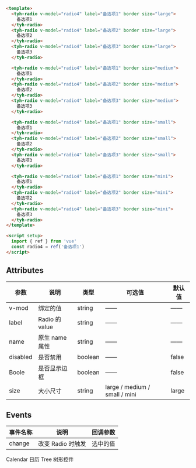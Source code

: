 ```html
<template>
  <tyh-radio v-model="radio4" label="备选项1" border size="large">
    备选项1
  </tyh-radio>
  <tyh-radio v-model="radio4" label="备选项2" border size="large">
    备选项2
  </tyh-radio>
  <tyh-radio v-model="radio4" label="备选项3" border size="large">
    备选项3
  </tyh-radio>

  <tyh-radio v-model="radio4" label="备选项1" border size="medium">
    备选项1
  </tyh-radio>
  <tyh-radio v-model="radio4" label="备选项2" border size="medium">
    备选项2
  </tyh-radio>
  <tyh-radio v-model="radio4" label="备选项3" border size="medium">
    备选项3
  </tyh-radio>

  <tyh-radio v-model="radio4" label="备选项1" border size="small">
    备选项1
  </tyh-radio>
  <tyh-radio v-model="radio4" label="备选项2" border size="small">
    备选项2
  </tyh-radio>
  <tyh-radio v-model="radio4" label="备选项3" border size="small">
    备选项3
  </tyh-radio>

  <tyh-radio v-model="radio4" label="备选项1" border size="mini">
    备选项1
  </tyh-radio>
  <tyh-radio v-model="radio4" label="备选项2" border size="mini">
    备选项2
  </tyh-radio>
  <tyh-radio v-model="radio4" label="备选项3" border size="mini">
    备选项3
  </tyh-radio>
</template>

<script setup>
  import { ref } from 'vue'
  const radio4 = ref('备选项1')
</script>
```

## Attributes

| 参数     | 说明           | 类型    | 可选值                        | 默认值 |
| -------- | -------------- | ------- | ----------------------------- | ------ |
| v-mod    | 绑定的值       | string  | ——                            | ——     |
| label    | Radio 的 value | string  | ——                            | ——     |
| name     | 原生 name 属性 | string  | ——                            | ——     |
| disabled | 是否禁用       | boolean | ——                            | false  |
| Boole    | 是否显示边框   | boolean | ——                            | false  |
| size     | 大小尺寸       | string  | large / medium / small / mini | large  |

## Events

| 事件名称 | 说明              | 回调参数 |
| -------- | ----------------- | -------- |
| change   | 改变 Radio 时触发 | 选中的值 |

<tyh-turn-page style="margin: 50px 0">
  <tyh-turn-page-item direction="left" url="/component/calendar">
    Calendar 日历
  </tyh-turn-page-item>
  <tyh-turn-page-item direction="right" url="/component/tree">
    Tree 树形控件
  </tyh-turn-page-item>
</tyh-turn-page>

